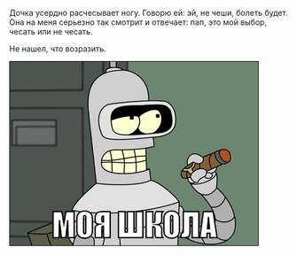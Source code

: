 ﻿Дочка усердно расчесывает ногу. Говорю ей: эй, не чеши, болеть будет. Она на меня серьезно так смотрит и отвечает: пап, это мой выбор, чесать или не чесать.

Не нашел, что возразить.

![Моя школа!](bender.jpg)